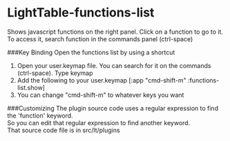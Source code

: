 # LightTable-functions-list
Shows javascript functions on the right panel. Click on a function to go to it. To access it, search function in the commands panel (ctrl-space)

###Key Binding
Open the functions list by using a shortcut  
1. Open your user.keymap file. You can search for it on the commands (ctrl-space). Type keymap  
2. Add the following to your user.keymap  [:app "cmd-shift-m" :functions-list.show]  
3. You can change "cmd-shift-m" to whatever keys you want

###Customizing
The plugin source code uses a regular expression to find the 'function' keyword.  
So you can edit that regular expression to find another keyword.  
That source code file is in src/lt/plugins

